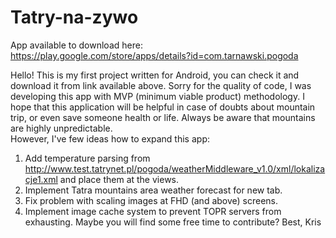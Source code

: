 # Tatry-na-zywo
App available to download here: https://play.google.com/store/apps/details?id=com.tarnawski.pogoda

Hello!
This is my first project written for Android, you can check it and download it from link available above.
Sorry for the quality of code, I was developing this app with MVP (minimum viable product) methodology. 
I hope that this application will be helpful in case of doubts about mountain trip, or even save someone health or life. 
Always be aware that mountains are highly unpredictable.  
However, I've few ideas how to expand this app: 
1. Add temperature parsing from http://www.test.tatrynet.pl/pogoda/weatherMiddleware_v1.0/xml/lokalizacje1.xml and place them at the views. 
2. Implement Tatra mountains area weather forecast for new tab. 
3. Fix problem with scaling images at FHD (and above) screens.
4. Implement image cache system to prevent TOPR servers from exhausting.
Maybe you will find some free time to contribute?
Best, Kris
